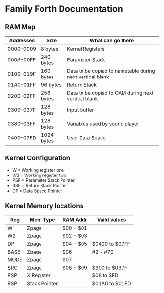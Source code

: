 # Family Forth Documentation

## RAM Map

| Addresses   | Size        | What can go there                                                    |
| ----------- | ----------- | -------------------------------------------------------------------- |
| $0000-$0009 |	8 bytes 	| Kernel Registers                                                     |
| $000A-$00FF |	240 bytes 	| Parameter Stack                                                      |
| $0100-$019F |	160 bytes   | Data to be copied to nametable during next vertical blank            |
| $01A0-$01FF |	96 bytes    | Return Stack                                                         |
| $0200-$02FF |	256 bytes   | Data to be copied to OAM during next vertical blank                  |
| $0300-$037F |	128 bytes 	| Input buffer                                                         |
| $0380-$03FF |	128 bytes   | Variables used by sound player                                       |
| $0400-$07FD |	1024 bytes  | User Data Space                                                      |

## Kernel Configuration
* W   = Working register one
* W2  = Working register two
* PSP = Parameter Stack Pointer
* RSP = Return Stack Pointer
* DP  = Data Space Pointer

## Kernel Memory locations

| Reg  |  Mem Type      | RAM Addr  | Vaild values   |
| ---- |--------------- | --------- | -------------- |
| W    |  Zpage         | $00 - $01 |                |
| W2   |  Zpage         | $02 - $03 |                |
| DP   |  Zpage         | $04 - $05 | $0400 to $07FF |
| BASE |  Zpage         |    $06    |    #2 - #70    |
| MODE |  Zpage         |    $07    |                |
| SRC  |  Zpage         | $08 - $09 | $300  to $037F |
| PSP  |  X Register    |           | $08   to $FD   |
| RSP  |  Stack Pointer |           | $01A0 to $01FD |

